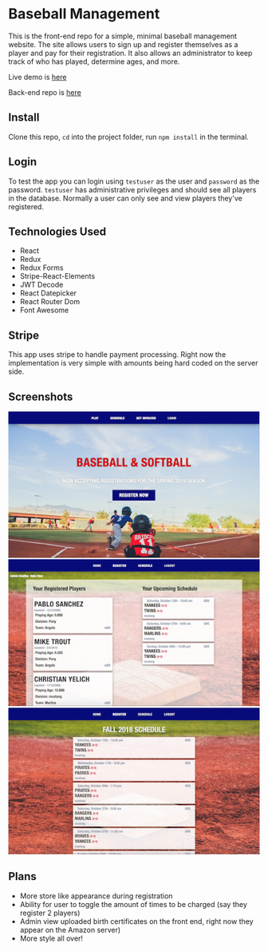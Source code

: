 # Baseball Management

This is the front-end repo for a simple, minimal baseball management website. The site allows users to sign up and register themselves as a player and pay for their registration. It also allows an administrator to keep track of who has played, determine ages, and more.

Live demo is [here](https://baseball-management-system.herokuapp.com/)

Back-end repo is [here](https://github.com/chagoy/baseball-management-system-server)

## Install

Clone this repo, `cd` into the project folder, run `npm install` in the terminal. 

## Login

To test the app you can login using `testuser` as the user and `password` as the password. `testuser` has administrative privileges and should see all players in the database. Normally a user can only see and view players they've registered.

## Technologies Used

* React
* Redux
* Redux Forms
* Stripe-React-Elements
* JWT Decode
* React Datepicker
* React Router Dom
* Font Awesome

## Stripe

This app uses stripe to handle payment processing. Right now the implementation is very simple with amounts being hard coded on the server side. 

## Screenshots

![Landing Page](screenshots/landing-page.png)
![Admin Dashboard](screenshots/admin-dashboard.png)
![All Games Schedule](screenshots/schedule.png)

## Plans

* More store like appearance during registration
* Ability for user to toggle the amount of times to be charged (say they register 2 players)
* Admin view uploaded birth certificates on the front end, right now they appear on the Amazon server)
* More style all over!
